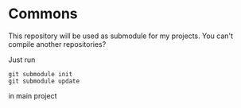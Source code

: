 # Commons

This repository will be used as submodule for my projects.
You can't compile another repositories? 

Just run 

```shell
git submodule init
git submodule update
```
in main project
